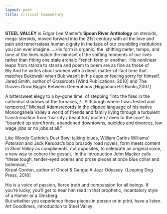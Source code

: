 ```yaml
---
layout: poet
title: Critical Commentary

---
```


<p><strong>STEEL VALLEY</strong> is  Edgar Lee Master&rsquo;s <strong>Spoon River Anthology</strong> on steroids, mega-steroids, moved forward into the 21st century with  all the love and pain and remorseless human dignity in the face of our  crumbling institutions you can ever imagine…..His form is organic: the  shifting  meter, tempo, and tone of the lines match the mindset of the shifting moments of  our lives rather than fitting one stale archaic French form or another.  His nonlinear leaps from stanza to stanza and  poem to poem are as fine as those of Bly.And he writes about women with a direct matter-of-fact tone that matches  Bukowski when Buk wasn&rsquo;t in his cups or feeling sorry for himself.<br />
Jared  Smith, author of Grassroots [Wind Publications, 2010] and The  Graves Grow Bigger Between Generations [Higganum Hill Books,2007]</p>
<p>A bittersweet elegy to a by-gone time, of stepping &ldquo;into the  fires in the cathedral shadows of the furnaces, /…Pittsburgh where I was tested  and tempered,&rdquo; Michael Adamsrecords  in the clipped language of his native Monongahela Valley a world of friends and  family living through a turbulent transformation from &ldquo;our city / beautiful /  molten / riven to the core&rdquo; to &ldquo;boarded up storefronts, abandoned downtowns,  suicides and divorces, low wage jobs or no jobs at all.&rdquo;</p>
<p>Like Woody Guthrie&rsquo;s Dust Bowl talking blues, William Carlos  Williams&rsquo; <em>Paterson</em> and Jack Keruoac&rsquo;s  bop prosody road novels, form meets content in <em>Steel Valley</em> as compliments, not opposites, to celebrate an  original voice, a new way to cohere the gestalt.  In the Introduction John Macker calls &ldquo;these  tough, tender-eyed poems and prose pieces at once blue collar and bohemian,&rdquo;<br />
Kirpal  Gordon, author of Ghost &amp; Ganga: A Jazz Odyssey  [Leaping  Dog Press, 2010]</p>
<p>His  is a voice of passion, fierce truth and compassion for all beings. If you&rsquo;re  lucky, you&rsquo;ll get to hear him read in that prophetic, incantatory style of a  Homer or a Ginsberg.<br />
But  whether you experience these pieces in person or in print, have a listen.<br />
Art  Goodtimes, introduction to Steel Valley</p>
